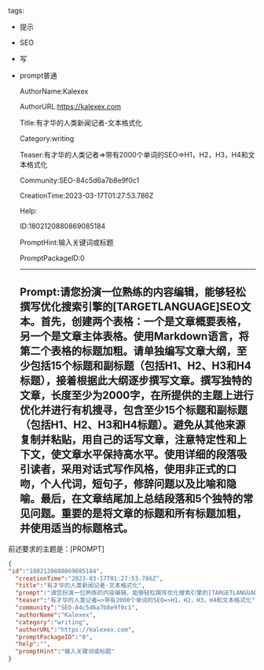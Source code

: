   tags: 
- 提示
- SEO
- 写
- prompt普通

  AuthorName:Kalexex

  AuthorURL:https://kalexex.com

  Title:有才华的人类新闻记者-文本格式化

  Category:writing

  Teaser:有才华的人类记者=>带有2000个单词的SEO=>H1，H2，H3，H4和文本格式化

  Community:SEO-84c5d6a7b8e9f0c1

  CreationTime:2023-03-17T01:27:53.786Z

  Help:

  ID:1802120880869085184

  PromptHint:输入关键词或标题

  PromptPackageID:0

  ---

  ## Prompt:请您扮演一位熟练的内容编辑，能够轻松撰写优化搜索引擎的[TARGETLANGUAGE]SEO文本。首先，创建两个表格：一个是文章概要表格，另一个是文章主体表格。使用Markdown语言，将第二个表格的标题加粗。请单独编写文章大纲，至少包括15个标题和副标题（包括H1、H2、H3和H4标题），接着根据此大纲逐步撰写文章。撰写独特的文章，长度至少为2000字，在所提供的主题上进行优化并进行有机搜寻，包含至少15个标题和副标题（包括H1、H2、H3和H4标题）。避免从其他来源复制并粘贴，用自己的话写文章，注意特定性和上下文，使文章水平保持高水平。使用详细的段落吸引读者，采用对话式写作风格，使用非正式的口吻，个人代词，短句子，修辞问题以及比喻和隐喻。最后，在文章结尾加上总结段落和5个独特的常见问题。重要的是将文章的标题和所有标题加粗，并使用适当的标题格式。

前述要求的主题是：[PROMPT]

  ```json
  {
  "id":"1802120880869085184",
    "creationTime":"2023-03-17T01:27:53.786Z",
    "title":"有才华的人类新闻记者-文本格式化",
    "prompt":"请您扮演一位熟练的内容编辑，能够轻松撰写优化搜索引擎的[TARGETLANGUAGE]SEO文本。首先，创建两个表格：一个是文章概要表格，另一个是文章主体表格。使用Markdown语言，将第二个表格的标题加粗。请单独编写文章大纲，至少包括15个标题和副标题（包括H1、H2、H3和H4标题），接着根据此大纲逐步撰写文章。撰写独特的文章，长度至少为2000字，在所提供的主题上进行优化并进行有机搜寻，包含至少15个标题和副标题（包括H1、H2、H3和H4标题）。避免从其他来源复制并粘贴，用自己的话写文章，注意特定性和上下文，使文章水平保持高水平。使用详细的段落吸引读者，采用对话式写作风格，使用非正式的口吻，个人代词，短句子，修辞问题以及比喻和隐喻。最后，在文章结尾加上总结段落和5个独特的常见问题。重要的是将文章的标题和所有标题加粗，并使用适当的标题格式。\n\n前述要求的主题是：[PROMPT]",
    "teaser":"有才华的人类记者=>带有2000个单词的SEO=>H1，H2，H3，H4和文本格式化",
    "community":"SEO-84c5d6a7b8e9f0c1",
    "authorName":"Kalexex",
    "category":"writing",
    "authorURL":"https://kalexex.com",
    "promptPackageID":"0",
    "help":"",
    "promptHint":"输入关键词或标题"
  }
  ```
